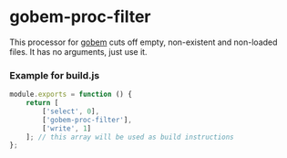 # gobem-proc-filter
This processor for [gobem](https://github.com/Enet/gobem) cuts off empty, non-existent and non-loaded files. It has no arguments, just use it.

### Example for **build.js**
```javascript
module.exports = function () {
    return [
        ['select', 0],
        ['gobem-proc-filter'],
        ['write', 1]
    ]; // this array will be used as build instructions
};
```
